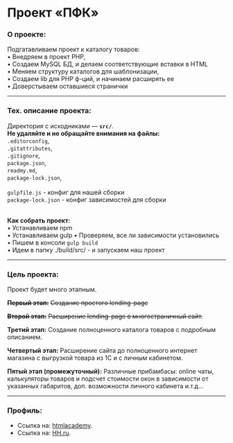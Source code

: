 # Проект «ПФК»

### О проекте:

Подгатавливаем проект к каталогу товаров:<br>
• Внедряем в проект PHP,<br>
• Создаем MySQL БД, и делаем соответствующие вставки в HTML<br>
• Меняем структуру каталогов для шаблонизации,<br>
• Создаем lib для PHP ф-ций, и начинаем расширять ее<br>
• Доверстываем оставшиеся странички

---

### Тех. описание проекта:

Директория с исходниками — **`src/`**.<br>
**Не удаляйте и не обращайте внимания на файлы: <br>**
`.editorconfig`,<br>
`.gitattributes`,<br>
`.gitignore`,<br>
`package.json`,<br>
`readmy.md`,<br>
`package-lock.json`,<br>
<br>
`gulpfile.js` - конфиг для нашей сборки<br>
`package-lock.json` - конфиг зависимостей для сборки<br>
<br>

**Как собрать проект:**<br>
• Устанавливаем npm<br>
• Устанавливаем gulp
• Проверяем, все ли зависимости установились<br>
• Пишем в консоли `gulp build`<br>
• Идем в папку ./build/src/ - и запускаем наш проект

---

### Цель проекта:

Проект будет много этапным.

~~**Первый этап:**~~
~~Создание простого lending-page~~

~~**Второй этап:**~~
~~Расширение lending-page в многостраничный сайт.~~

**Третий этап:**
Создание полноценного каталога товаров с подробным описанием.

**Четвертый этап:**
Расширение сайта до полноценного интернет магазина с выгрузкой товара из 1С и с личным кабинетом.

**Пятый этап (промежуточный):**
Различные прибамбасы: online чаты, калькуляторы товаров и подсчет стоимости окон в зависимости от указанных габаритов, доп. возможности личного кабинета и.т.д...

---

### Профиль:

* Ссылка на: [htmlacademy](https://htmlacademy.ru/profile/id701371).
* Ссылка на: [HH.ru](https://stavropol.hh.ru/resume/c063f00aff02d1e0900039ed1f747853505472).